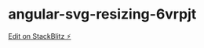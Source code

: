 # angular-svg-resizing-6vrpjt

[Edit on StackBlitz ⚡️](https://stackblitz.com/edit/angular-svg-resizing-6vrpjt)